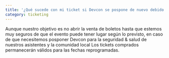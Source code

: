```yaml
---
title: '¿Qué sucede con mi ticket si Devcon se pospone de nuevo debido a COVID restrictions?'
category: ticketing
---
```


Aunque nuestro objetivo es no abrir la venta de boletos hasta que estemos muy seguros de que el evento puede tener lugar según lo previsto, en caso de que necesitemos posponer Devcon para la seguridad & salud de nuestros asistentes y la comunidad local Los tickets comprados permanecerán válidos para las fechas reprogramadas.
